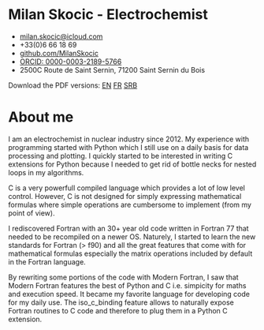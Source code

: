 # Milan Skocic - Electrochemist
	
* [milan.skocic\@icloud.com](mailto://milan.skocic@icloud.com)
* +33(0)6 66 18 69
* [github.com/MilanSkocic](https://www.github.com/MilanSkocic)
* [ORCID: 0000-0003-2189-5766](https://www.orcid.org/0000-0003-2189-5766)
* 2500C Route de Saint Sernin, 71200 Saint Sernin du Bois

Download the PDF versions: [EN](./cv/bin/cv-milan_skocic-en.pdf) [FR](./cv/bin/cv-milan_skocic-fr.pdf) [SRB](./cv/bin/cv-milan_skocic-sr.pdf)

# About me

I am an electrochemist in nuclear industry since 2012. 
My experience with programming started with Python which I still use on 
a daily basis for data processing and plotting. 
I quickly started to be interested in writing C extensions for Python because 
I needed to get rid of bottle necks for nested loops in my algorithms. 

C is a very powerfull compiled language which provides a lot of low level control. 
However, C is not designed for simply expressing mathematical formulas 
where simple operations are cumbersome to implement (from my point of view).

I rediscovered Fortran with an 30+ year old code written in Fortran 77 that 
needed to be recompiled on a newer OS. Naturely, I started to learn the new 
standards for Fortran (> f90) and all the great features that come with for 
mathematical formulas especially the matrix operations included by default in the Fortran language. 

By rewriting some portions of the code with Modern Fortran, I saw that Modern 
Fortran features the best of Python and C i.e. simpicity for maths and execution 
speed. It became my favorite language for developing code for my daily use. 
The iso_c_binding feature allows to naturally expose Fortran routines to C 
code and therefore to plug them in a Python C extension.
